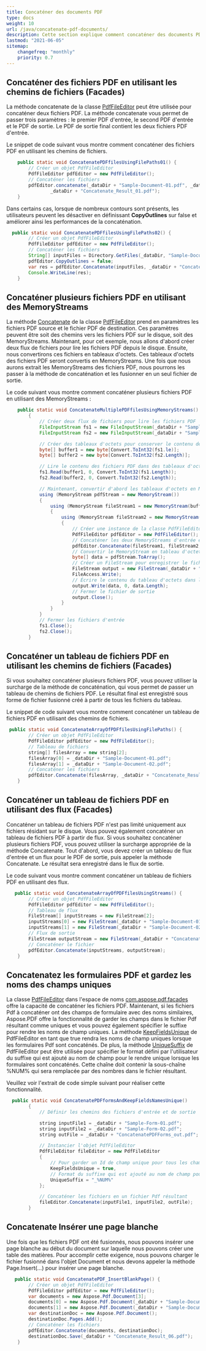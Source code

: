 ```yaml
---
title: Concaténer des documents PDF
type: docs
weight: 10
url: /java/concatenate-pdf-documents/
description: Cette section explique comment concaténer des documents PDF avec com.aspose.pdf.facades en utilisant la classe PdfFileEditor.
lastmod: "2021-06-05"
sitemap:
    changefreq: "monthly"
    priority: 0.7
---
```


## Concaténer des fichiers PDF en utilisant les chemins de fichiers (Facades)

La méthode concatenate de la classe [PdfFileEditor](https://reference.aspose.com/pdf/java/com.aspose.pdf.facades/PdfFileEditor) peut être utilisée pour concaténer deux fichiers PDF. La méthode concatenate vous permet de passer trois paramètres : le premier PDF d'entrée, le second PDF d'entrée et le PDF de sortie. Le PDF de sortie final contient les deux fichiers PDF d'entrée.

Le snippet de code suivant vous montre comment concaténer des fichiers PDF en utilisant les chemins de fichiers.

```java
    public static void ConcatenatePDFfilesUsingFilePaths01() {
        // Créer un objet PdfFileEditor
        PdfFileEditor pdfEditor = new PdfFileEditor();
        // Concaténer les fichiers
        pdfEditor.concatenate(_dataDir + "Sample-Document-01.pdf", _dataDir + "Sample-Document-02.pdf",
                _dataDir + "Concatenate_Result_01.pdf");
    }
```


Dans certains cas, lorsque de nombreux contours sont présents, les utilisateurs peuvent les désactiver en définissant **CopyOutlines** sur false et améliorer ainsi les performances de la concaténation.

```java
  public static void ConcatenatePDFfilesUsingFilePaths02() {
        // Créer un objet PdfFileEditor
        PdfFileEditor pdfEditor = new PdfFileEditor();
        // Concaténer les fichiers
        String[] inputFiles = Directory.GetFiles(_dataDir, "Sample-Document-0?.pdf");
        pdfEditor.CopyOutlines = false;
        var res = pdfEditor.Concatenate(inputFiles, _dataDir + "Concatenate_Result_02.pdf");
        Console.WriteLine(res);
    }

```

## Concaténer plusieurs fichiers PDF en utilisant des MemoryStreams

La méthode [Concatenate](https://reference.aspose.com/pdf/java/com.aspose.pdf.facades/PdfFileEditor#concatenate-com.aspose.pdf.IDocument:A-com.aspose.pdf.IDocument-) de la classe [PdfFileEditor](https://reference.aspose.com/pdf/java/com.aspose.pdf.facades/PdfFileEditor) prend en paramètres les fichiers PDF source et le fichier PDF de destination.
 Ces paramètres peuvent être soit des chemins vers les fichiers PDF sur le disque, soit des MemoryStreams. Maintenant, pour cet exemple, nous allons d'abord créer deux flux de fichiers pour lire les fichiers PDF depuis le disque. Ensuite, nous convertirons ces fichiers en tableaux d'octets. Ces tableaux d'octets des fichiers PDF seront convertis en MemoryStreams. Une fois que nous aurons extrait les MemoryStreams des fichiers PDF, nous pourrons les passer à la méthode de concaténation et les fusionner en un seul fichier de sortie.

Le code suivant vous montre comment concaténer plusieurs fichiers PDF en utilisant des MemoryStreams :

```java
    public static void ConcatenateMultiplePDFfilesUsingMemoryStreams()
        {
            // Créer deux flux de fichiers pour lire les fichiers PDF
            FileInputStream fs1 = new FileInputStream(_dataDir + "Sample-Document-01.pdf");
            FileInputStream fs2 = new FileInputStream(_dataDir + "Sample-Document-02.pdf");

            // Créer des tableaux d'octets pour conserver le contenu des fichiers PDF
            byte[] buffer1 = new byte[Convert.ToInt32(fs1.le)];
            byte[] buffer2 = new byte[Convert.ToInt32(fs2.Length)];

            // Lire le contenu des fichiers PDF dans des tableaux d'octets
            fs1.Read(buffer1, 0, Convert.ToInt32(fs1.Length));
            fs2.Read(buffer2, 0, Convert.ToInt32(fs2.Length));

            // Maintenant, convertir d'abord les tableaux d'octets en MemoryStreams puis concaténer ces flux
            using (MemoryStream pdfStream = new MemoryStream())
            {
                using (MemoryStream fileStream1 = new MemoryStream(buffer1))
                {
                    using (MemoryStream fileStream2 = new MemoryStream(buffer2))
                    {
                        // Créer une instance de la classe PdfFileEditor pour concaténer les flux
                        PdfFileEditor pdfEditor = new PdfFileEditor();
                        // Concaténer les deux MemoryStreams d'entrée et enregistrer dans le MemoryStream de sortie
                        pdfEditor.Concatenate(fileStream1, fileStream2, pdfStream);
                        // Convertir le MemoryStream en tableau d'octets
                        byte[] data = pdfStream.ToArray();
                        // Créer un FileStream pour enregistrer le fichier PDF de sortie
                        FileStream output = new FileStream(_dataDir + "Concatenate_Result_03.pdf", FileMode.Create,
                        FileAccess.Write);
                        // Écrire le contenu du tableau d'octets dans le flux de fichiers de sortie
                        output.Write(data, 0, data.Length);
                        // Fermer le fichier de sortie
                        output.Close();
                    }
                }
            }
            // Fermer les fichiers d'entrée
            fs1.Close();
            fs2.Close();
        }
```

## Concaténer un tableau de fichiers PDF en utilisant les chemins de fichiers (Facades)

Si vous souhaitez concaténer plusieurs fichiers PDF, vous pouvez utiliser la surcharge de la méthode de concaténation, qui vous permet de passer un tableau de chemins de fichiers PDF. Le résultat final est enregistré sous forme de fichier fusionné créé à partir de tous les fichiers du tableau.

Le snippet de code suivant vous montre comment concaténer un tableau de fichiers PDF en utilisant des chemins de fichiers.

```java
 public static void ConcatenateArrayOfPDFfilesUsingFilePaths() {
        // Créer un objet PdfFileEditor
        PdfFileEditor pdfEditor = new PdfFileEditor();
        // Tableau de fichiers
        string[] filesArray = new string[2];
        filesArray[0] = _dataDir + "Sample-Document-01.pdf";
        filesArray[1] = _dataDir + "Sample-Document-02.pdf";
        // Concaténer les fichiers
        pdfEditor.Concatenate(filesArray, _dataDir + "Concatenate_Result_04.pdf");
    }
```

## Concaténer un tableau de fichiers PDF en utilisant des flux (Facades)

Concaténer un tableau de fichiers PDF n'est pas limité uniquement aux fichiers résidant sur le disque.
 Vous pouvez également concaténer un tableau de fichiers PDF à partir de flux. Si vous souhaitez concaténer plusieurs fichiers PDF, vous pouvez utiliser la surcharge appropriée de la méthode Concatenate. Tout d'abord, vous devez créer un tableau de flux d'entrée et un flux pour le PDF de sortie, puis appeler la méthode Concatenate. Le résultat sera enregistré dans le flux de sortie.

Le code suivant vous montre comment concaténer un tableau de fichiers PDF en utilisant des flux.

```java
   public static void ConcatenateArrayOfPDFfilesUsingStreams() {
        // Créer un objet PdfFileEditor
        PdfFileEditor pdfEditor = new PdfFileEditor();
        // Tableau de flux
        FileStream[] inputStreams = new FileStream[2];
        inputStreams[0] = new FileStream(_dataDir + "Sample-Document-01.pdf", FileMode.Open);
        inputStreams[1] = new FileStream(_dataDir + "Sample-Document-02.pdf", FileMode.Open);
        // Flux de sortie
        FileStream outputStream = new FileStream(_dataDir + "Concatenate_Result_05.pdf", FileMode.Create);
        // Concaténer le fichier
        pdfEditor.Concatenate(inputStreams, outputStream);
    }
```

## Concatenatez les formulaires PDF et gardez les noms des champs uniques

La classe [PdfFileEditor](https://reference.aspose.com/pdf/java/com.aspose.pdf.facades/PdfFileEditor) dans l'espace de noms [com.aspose.pdf.facades](https://reference.aspose.com/pdf/java/com.aspose.pdf.facades/package-frame) offre la capacité de concaténer les fichiers PDF.
 Maintenant, si les fichiers Pdf à concaténer ont des champs de formulaire avec des noms similaires, Aspose.PDF offre la fonctionnalité de garder les champs dans le fichier Pdf résultant comme uniques et vous pouvez également spécifier le suffixe pour rendre les noms de champ uniques. La méthode [KeepFieldsUnique](https://reference.aspose.com/pdf/java/com.aspose.pdf.facades/PdfFileEditor#getKeepFieldsUnique--) de PdfFileEditor en tant que true rendra les noms de champ uniques lorsque les formulaires Pdf sont concaténés. De plus, la méthode [UniqueSuffix](https://reference.aspose.com/pdf/java/com.aspose.pdf.facades/PdfFileEditor#getUniqueSuffix--) de PdfFileEditor peut être utilisée pour spécifier le format défini par l'utilisateur du suffixe qui est ajouté au nom de champ pour le rendre unique lorsque les formulaires sont concaténés. Cette chaîne doit contenir la sous-chaîne %NUM% qui sera remplacée par des nombres dans le fichier résultant.

Veuillez voir l'extrait de code simple suivant pour réaliser cette fonctionnalité.

```java
  public static void ConcatenatePDFformsAndKeepFieldsNamesUnique()
        {
            // Définir les chemins des fichiers d'entrée et de sortie

            string inputFile1 = _dataDir + "Sample-Form-01.pdf";
            string inputFile2 = _dataDir + "Sample-Form-02.pdf";
            string outFile = _dataDir + "ConcatenatePDFForms_out.pdf";

            // Instancier l'objet PdfFileEditor
            PdfFileEditor fileEditor = new PdfFileEditor
            {
                // Pour garder un Id de champ unique pour tous les champs
                KeepFieldsUnique = true,
                // Format du suffixe qui est ajouté au nom de champ pour le rendre unique lorsque les formulaires sont concaténés.
                UniqueSuffix = "_%NUM%"
            };

            // Concaténer les fichiers en un fichier Pdf résultant
            fileEditor.Concatenate(inputFile1, inputFile2, outFile);
        }
```

## Concatenate Insérer une page blanche

Une fois que les fichiers PDF ont été fusionnés, nous pouvons insérer une page blanche au début du document sur laquelle nous pouvons créer une table des matières. Pour accomplir cette exigence, nous pouvons charger le fichier fusionné dans l'objet Document et nous devons appeler la méthode Page.Insert(…) pour insérer une page blanche.

```java
   public static void ConcatenatePDF_InsertBlankPage() {
        // Créer un objet PdfFileEditor
        PdfFileEditor pdfEditor = new PdfFileEditor();
        var documents = new Aspose.Pdf.Document[3];
        documents[0] = new Aspose.Pdf.Document(_dataDir + "Sample-Document-01.pdf");
        documents[1] = new Aspose.Pdf.Document(_dataDir + "Sample-Document-02.pdf");
        var destinationDoc = new Aspose.Pdf.Document();
        destinationDoc.Pages.Add();
        // Concaténer les fichiers
        pdfEditor.Concatenate(documents, destinationDoc);
        destinationDoc.Save(_dataDir + "Concatenate_Result_06.pdf");
    }
```
